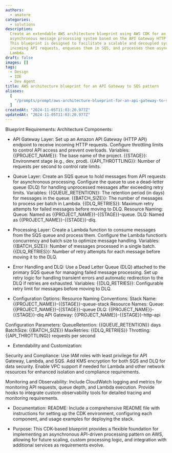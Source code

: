 ```yaml
---
authors:
  - amatore
categories:
  - solutions
description:
  Create an extendable AWS architecture blueprint using AWS CDK for an
  asynchronous message processing system based on the API Gateway HTTP to SQS pattern.
  This blueprint is designed to facilitate a scalable and decoupled system that handles
  incoming API requests, enqueues them in SQS, and processes them asynchronously with
  Lambda.
draft: false
images: []
tags:
  - Design
  - IDE
  - Dev Agent
title: AWS architecture blueprint for an API Gateway to SQS pattern
aliases:
  [
    "/prompts/prompt/aws-architecture-blueprint-for-an-api-gateway-to-sqs-pattern-8e823250",
  ]
createdAt: "2024-11-05T11:03:20.977Z"
updatedAt: "2024-11-05T11:03:20.977Z"
---
```


Blueprint Requirements:
Architecture Components:

- API Gateway Layer:
  Set up an Amazon API Gateway (HTTP API) endpoint to receive incoming HTTP requests.
  Configure throttling limits to control API access and prevent overloads.
  Variables:
  {{PROJECT_NAME}}: The base name of the project.
  {{STAGE}}: Environment stage (e.g., dev, prod).
  {{API_THROTTLING}}: Number of requests per second to control rate limits.

- Queue Layer:
  Create an SQS queue to hold messages from API requests for asynchronous processing.
  Configure the queue to use a dead-letter queue (DLQ) for handling unprocessed messages after exceeding retry limits.
  Variables:
  {{QUEUE_RETENTION}}: The retention period (in days) for messages in the queue.
  {{BATCH_SIZE}}: The number of messages to process per batch in Lambda.
  {{DLQ_RETRIES}}: Maximum retry attempts for failed messages before moving to DLQ.
  Resource Naming:
  Queue: Named as {{PROJECT_NAME}}-{{STAGE}}-queue.
  DLQ: Named as {{PROJECT_NAME}}-{{STAGE}}-dlq.

- Processing Layer:
  Create a Lambda function to consume messages from the SQS queue and process them.
  Configure the Lambda function’s concurrency and batch size to optimize message handling.
  Variables:
  {{BATCH_SIZE}}: Number of messages processed in a single batch.
  {{DLQ_RETRIES}}: Number of retry attempts for each message before moving it to the DLQ.

- Error Handling and DLQ:
  Use a Dead Letter Queue (DLQ) attached to the primary SQS queue for managing failed message processing.
  Set up retry logic for handling transient errors and automatic redirection to the DLQ if retries are exhausted.
  Variables:
  {{DLQ_RETRIES}}: Configurable retry limit for messages before moving to DLQ.

- Configuration Options:
  Resource Naming Conventions:
  Stack Name: {{PROJECT_NAME}}-{{STAGE}}-queue-stack
  Resource Names:
  Queue: {{PROJECT_NAME}}-{{STAGE}}-queue
  DLQ: {{PROJECT_NAME}}-{{STAGE}}-dlq
  API Gateway: {{PROJECT_NAME}}-{{STAGE}}-http-api

Configuration Parameters:
QueueRetention: {{QUEUE_RETENTION}} days
BatchSize: {{BATCH_SIZE}}
MaxRetries: {{DLQ_RETRIES}}
Throttling: {{API_THROTTLING}} requests per second

- Extendability and Customization:

Security and Compliance:
Use IAM roles with least privilege for API Gateway, Lambda, and SQS.
Add KMS encryption for both SQS and DLQ for data security.
Enable VPC support if needed for Lambda and other network resources for enhanced isolation and compliance requirements.

Monitoring and Observability:
Include CloudWatch logging and metrics for monitoring API requests, queue depth, and Lambda execution.
Provide hooks to integrate custom observability tools for detailed tracing and monitoring requirements.

- Documentation:
  README:
  Include a comprehensive README file with instructions for setting up the CDK environment, configuring each component, and usage examples for deploying the stack.

- Purpose:
  This CDK-based blueprint provides a flexible foundation for implementing an asynchronous API-driven processing pattern on AWS, allowing for future scaling, custom processing logic, and integration with additional services as requirements evolve.

